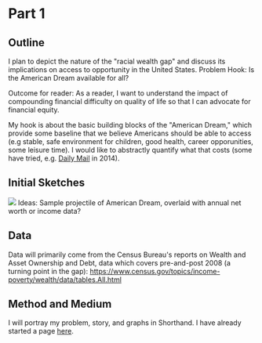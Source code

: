 # Part 1

## Outline
I plan to depict the nature of the "racial wealth gap" and discuss its implications on access to opportunity in the United States.
Problem Hook: Is the American Dream available for all?

Outcome for reader: As a reader, I want to understand the impact of compounding financial difficulty on quality of life so that I can advocate for financial equity.

My hook is about the basic building blocks of the "American Dream," which provide some baseline that we believe Americans should be able to access (e.g stable, safe environment for children, good health, career opporunities, some leisure time). I would like to abstractly quantify what that costs (some have tried, e.g. <a href="https://www.dailymail.co.uk/news/article-2681136/Can-afford-American-Dream-Study-shows-ideal-lifestyle-costs-130-357-year.html">Daily Mail</a> in 2014). 

## Initial Sketches
<img src="https://i.postimg.cc/mk7DKMHJ/IMG-20190924-145953.jpg"> 
Ideas: Sample projectile of American Dream, overlaid with annual net worth or income data?

## Data
Data will primarily come from the Census Bureau's reports on Wealth and Asset Ownership and Debt, data which covers pre-and-post 2008 (a turning point in the gap): https://www.census.gov/topics/income-poverty/wealth/data/tables.All.html

## Method and Medium
I will portray my problem, story, and graphs in Shorthand. I have already started a page <a href="https://preview.shorthand.com/lIrvw9enoB97bu6z">here</a>.
